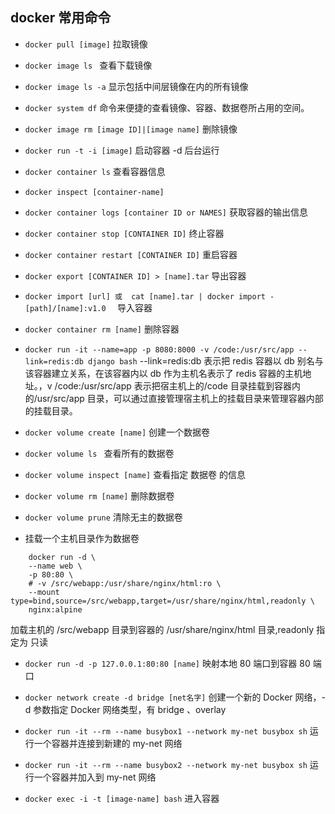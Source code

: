 ## docker 常用命令

- `docker pull [image]` 拉取镜像
- `docker image ls ` 查看下载镜像
- `docker image ls -a` 显示包括中间层镜像在内的所有镜像
- `docker system df` 命令来便捷的查看镜像、容器、数据卷所占用的空间。
- `docker image rm [image ID]|[image name]` 删除镜像

- `docker run -t -i [image]` 启动容器 -d 后台运行
- `docker container ls` 查看容器信息
- `docker inspect [container-name]`
- `docker container logs [container ID or NAMES]` 获取容器的输出信息
- `docker container stop [CONTAINER ID]` 终止容器
- `docker container restart [CONTAINER ID]` 重启容器
- `docker export [CONTAINER ID] > [name].tar` 导出容器
- `docker import [url] 或  cat [name].tar | docker import - [path]/[name]:v1.0  ` 导入容器
- `docker container rm [name]` 删除容器
- `docker run -it --name=app -p 8080:8000 -v /code:/usr/src/app --link=redis:db django bash` --link=redis:db 表示把 redis 容器以 db 别名与该容器建立关系，在该容器内以 db 作为主机名表示了 redis 容器的主机地址。，v /code:/usr/src/app 表示把宿主机上的/code 目录挂载到容器内的/usr/src/app 目录，可以通过直接管理宿主机上的挂载目录来管理容器内部的挂载目录。

- `docker volume create [name]` 创建一个数据卷
- `docker volume ls ` 查看所有的数据卷
- `docker volume inspect [name]` 查看指定 数据卷 的信息
- `docker volume rm [name]` 删除数据卷
- `docker volume prune` 清除无主的数据卷

- 挂载一个主机目录作为数据卷

```
    docker run -d \
    --name web \
    -p 80:80 \
    # -v /src/webapp:/usr/share/nginx/html:ro \
    --mount type=bind,source=/src/webapp,target=/usr/share/nginx/html,readonly \
    nginx:alpine
```

加载主机的 /src/webapp 目录到容器的 /usr/share/nginx/html 目录,readonly 指定为 只读

- `docker run -d -p 127.0.0.1:80:80 [name]` 映射本地 80 端口到容器 80 端口

- `docker network create -d bridge [net名字]` 创建一个新的 Docker 网络，-d 参数指定 Docker 网络类型，有 bridge 、overlay

- `docker run -it --rm --name busybox1 --network my-net busybox sh` 运行一个容器并连接到新建的 my-net 网络

- `docker run -it --rm --name busybox2 --network my-net busybox sh` 运行一个容器并加入到 my-net 网络

- `docker exec -i -t [image-name] bash` 进入容器
